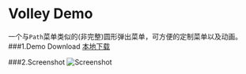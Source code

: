 Volley Demo
================================
一个与`Path`菜单类似的(非完整)圆形弹出菜单，可方便的定制菜单以及动画。  
###1.Demo Download
[本地下载](https://github.com/android-cn/android-open-project-demo/tree/master/circular-floating-actionmenu-demo/apk)

###2.Screenshot
![Screenshot](https://github.com/android-cn/android-open-project-analysis/blob/master/circular-floating-action-menu/demo.gif "图片样例")

